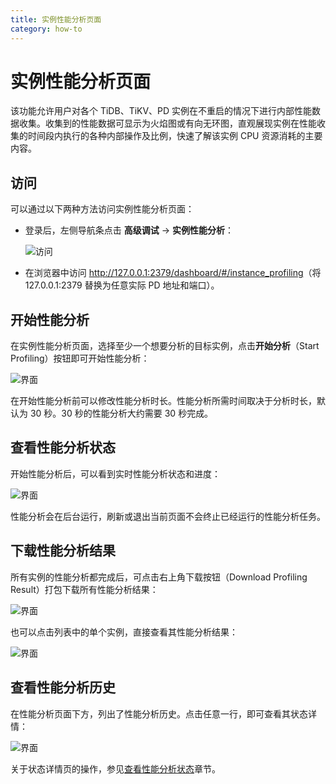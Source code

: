 ```yaml
---
title: 实例性能分析页面
category: how-to
---
```


# 实例性能分析页面

该功能允许用户对各个 TiDB、TiKV、PD 实例在不重启的情况下进行内部性能数据收集。收集到的性能数据可显示为火焰图或有向无环图，直观展现实例在性能收集的时间段内执行的各种内部操作及比例，快速了解该实例 CPU 资源消耗的主要内容。

## 访问

可以通过以下两种方法访问实例性能分析页面：

- 登录后，左侧导航条点击 **高级调试** → **实例性能分析**：

  ![访问](/media/dashboard/profiling/access.png)

- 在浏览器中访问 <http://127.0.0.1:2379/dashboard/#/instance_profiling>（将 127.0.0.1:2379 替换为任意实际 PD 地址和端口）。

## 开始性能分析

在实例性能分析页面，选择至少一个想要分析的目标实例，点击**开始分析**（Start Profiling）按钮即可开始性能分析：

![界面](/media/dashboard/profiling/start.png)

在开始性能分析前可以修改性能分析时长。性能分析所需时间取决于分析时长，默认为 30 秒。30 秒的性能分析大约需要 30 秒完成。

## 查看性能分析状态

开始性能分析后，可以看到实时性能分析状态和进度：

![界面](/media/dashboard/profiling/view-progress.png)

性能分析会在后台运行，刷新或退出当前页面不会终止已经运行的性能分析任务。

## 下载性能分析结果

所有实例的性能分析都完成后，可点击右上角下载按钮（Download Profiling Result）打包下载所有性能分析结果：

![界面](/media/dashboard/profiling/download.png)

也可以点击列表中的单个实例，直接查看其性能分析结果：

![界面](/media/dashboard/profiling/view-single.png)

## 查看性能分析历史

在性能分析页面下方，列出了性能分析历史。点击任意一行，即可查看其状态详情：

![界面](/media/dashboard/profiling/history.png)

关于状态详情页的操作，参见[查看性能分析状态](#查看性能分析状态)章节。
